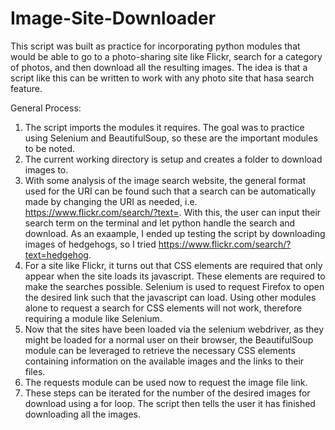 # Image-Site-Downloader

This script was built as practice for incorporating python modules that would be able to go to a photo-sharing site like Flickr, search for a category of photos, and then download all the resulting images. The idea is that a script like this can be written to work with any photo site that hasa search feature.

General Process:
1. The script imports the modules it requires. The goal was to practice using Selenium and BeautifulSoup, so these are the important modules to be noted.
2. The current working directory is setup and creates a folder to download images to.
3. With some analysis of the image search website, the general format used for the URI can be found such that a search can be automatically made by changing the URI as needed, i.e. https://www.flickr.com/search/?text=<insert search term here>. With this, the user can input their search term on the terminal and let python handle the search and download. As an exaample, I ended up testing the script by downloading images of hedgehogs, so I tried https://www.flickr.com/search/?text=hedgehog. 
4. For a site like Flickr, it turns out that CSS elements are required that only appear when the site loads its javascript. These elements are required to make the searches possible. Selenium is used to request Firefox to open the desired link such that the javascript can load. Using other modules alone to request a search for CSS elements will not work, therefore requiring a module like Selenium. 
5. Now that the sites have been loaded via the selenium webdriver, as they might be loaded for a normal user on their browser, the BeautifulSoup module can be leveraged to retrieve the necessary CSS elements containing information on the available images and the links to their files.
6. The requests module can be used now to request the image file link. 
7. These steps can be iterated for the number of the desired images for download using a for loop. The script then tells the user it has finished downloading all the images. 
